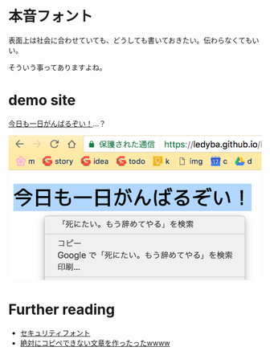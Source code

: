 # 本音フォント

表面上は社会に合わせていても、どうしても書いておきたい。伝わらなくてもいい。

そういう事ってありますよね。

# demo site

<a href="https://ledyba.github.io/hon-ne/">今日も一日がんばるぞい！</a>…？

<a href="https://ledyba.github.io/hon-ne/">
<img src="demo.png">
</a>

# Further reading
 - <a href="http://wfrontier.jp/security-font.html">セキュリティフォント</a>
 - <a href="http://tech.nitoyon.com/ja/blog/2012/04/20/uncopyable/">絶対にコピペできない文章を作ったったwwww</a>
